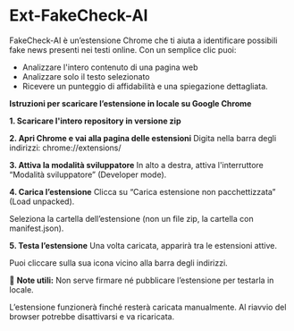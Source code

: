 # Ext-FakeCheck-AI
FakeCheck-AI è un’estensione Chrome che ti aiuta a identificare possibili fake news presenti nei testi online. Con un semplice clic puoi:  
  - Analizzare l'intero contenuto di una pagina web  
  - Analizzare solo il testo selezionato  
  - Ricevere un punteggio di affidabilità e una spiegazione dettagliata.

**Istruzioni per scaricare l’estensione in locale su Google Chrome**

**1. Scaricare l'intero repository in versione zip**

**2. Apri Chrome e vai alla pagina delle estensioni**
Digita nella barra degli indirizzi: chrome://extensions/

**3. Attiva la modalità sviluppatore**
In alto a destra, attiva l'interruttore “Modalità sviluppatore” (Developer mode).

**4. Carica l’estensione**
Clicca su “Carica estensione non pacchettizzata” (Load unpacked).

Seleziona la cartella dell’estensione (non un file zip, la cartella con manifest.json).

**5. Testa l’estensione**
Una volta caricata, apparirà tra le estensioni attive.

Puoi cliccare sulla sua icona vicino alla barra degli indirizzi.

📌 **Note utili:**
Non serve firmare né pubblicare l’estensione per testarla in locale.

L’estensione funzionerà finché resterà caricata manualmente. Al riavvio del browser potrebbe disattivarsi e va ricaricata.
